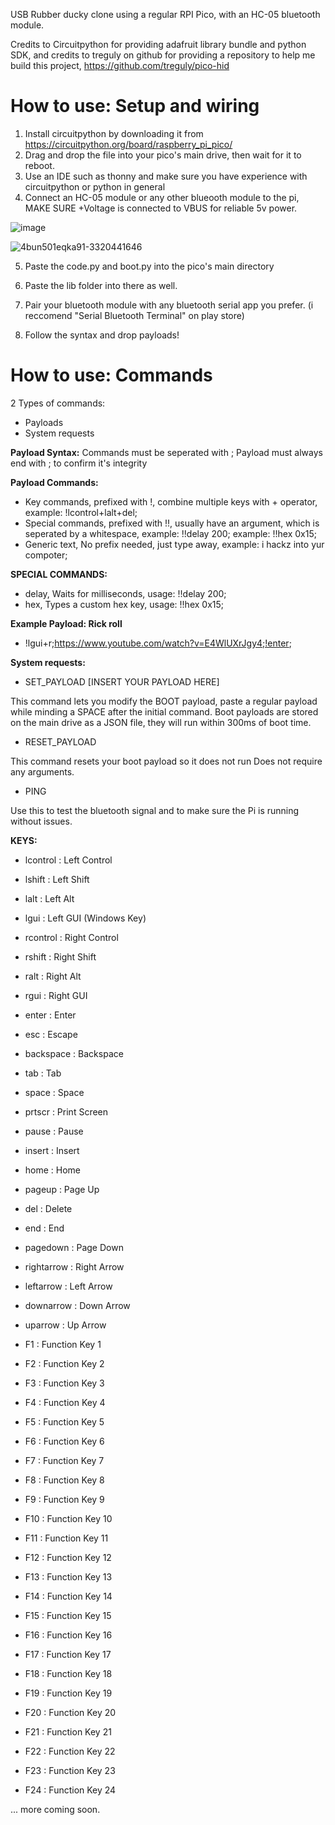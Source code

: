 USB Rubber ducky clone using a regular RPI Pico, with an HC-05 bluetooth module.

Credits to Circuitpython for providing adafruit library bundle and python SDK, and credits to treguly on github for providing a repository to help me build this project, https://github.com/treguly/pico-hid

# How to use: Setup and wiring
1. Install circuitpython by downloading it from https://circuitpython.org/board/raspberry_pi_pico/
2. Drag and drop the file into your pico's main drive, then wait for it to reboot.
3. Use an IDE such as thonny and make sure you have experience with circuitpython or python in general
4. Connect an HC-05 module or any other blueooth module to the pi, MAKE SURE +Voltage is connected to VBUS for reliable 5v power.
   
![image](https://github.com/user-attachments/assets/633e929d-8b5c-4a35-a41f-546431ce3f35)

![4bun501eqka91-3320441646](https://github.com/user-attachments/assets/9e135ee2-758a-4070-ae13-0753a2d786f6)


5. Paste the code.py and boot.py into the pico's main directory
6. Paste the lib folder into there as well.

7. Pair your bluetooth module with any bluetooth serial app you prefer. (i reccomend "Serial Bluetooth Terminal" on play store)
8. Follow the syntax and drop payloads!

# How to use: Commands
2 Types of commands: 
- Payloads
- System requests

**Payload Syntax:**
Commands must be seperated with ;
Payload must always end with ; to confirm it's integrity

**Payload Commands:**
- Key commands, prefixed with !, combine multiple keys with + operator, example:  !lcontrol+lalt+del;
- Special commands, prefixed with !!, usually have an argument, which is seperated by a whitespace, example: !!delay 200; example: !!hex 0x15;
- Generic text, No prefix needed, just type away, example:  i hackz into yur compoter;

**SPECIAL COMMANDS:**

- delay, Waits for milliseconds, usage: !!delay 200;
- hex,  Types a custom hex key, usage: !!hex 0x15;

**Example Payload: Rick roll**

- !lgui+r;https://www.youtube.com/watch?v=E4WlUXrJgy4;!enter;

**System requests:**

- SET_PAYLOAD [INSERT YOUR PAYLOAD HERE]

This command lets you modify the BOOT payload, paste a regular payload while minding a SPACE after the initial command.
Boot payloads are stored on the main drive as a JSON file, they will run within 300ms of boot time.

- RESET_PAYLOAD

This command resets your boot payload so it does not run
Does not require any arguments.

- PING

Use this to test the bluetooth signal and to make sure the Pi is running without issues.

**KEYS:**

- lcontrol : Left Control
- lshift : Left Shift
- lalt : Left Alt
- lgui : Left GUI (Windows Key)
- rcontrol : Right Control
- rshift : Right Shift
- ralt : Right Alt
- rgui : Right GUI
- enter : Enter
- esc : Escape
- backspace : Backspace
- tab : Tab
- space : Space
- prtscr : Print Screen
- pause : Pause
- insert : Insert
- home : Home
- pageup : Page Up
- del : Delete
- end : End
- pagedown : Page Down
- rightarrow : Right Arrow
- leftarrow : Left Arrow
- downarrow : Down Arrow
- uparrow : Up Arrow

- F1 : Function Key 1
- F2 : Function Key 2
- F3 : Function Key 3
- F4 : Function Key 4
- F5 : Function Key 5
- F6 : Function Key 6
- F7 : Function Key 7
- F8 : Function Key 8
- F9 : Function Key 9
- F10 : Function Key 10
- F11 : Function Key 11
- F12 : Function Key 12
- F13 : Function Key 13
- F14 : Function Key 14
- F15 : Function Key 15
- F16 : Function Key 16
- F17 : Function Key 17
- F18 : Function Key 18
- F19 : Function Key 19
- F20 : Function Key 20
- F21 : Function Key 21
- F22 : Function Key 22
- F23 : Function Key 23
- F24 : Function Key 24

... more coming soon.
